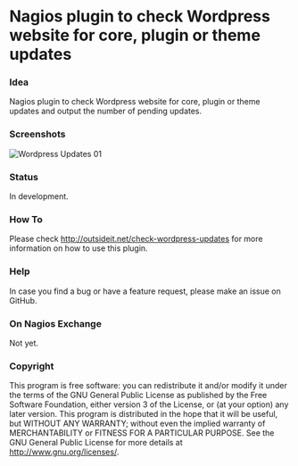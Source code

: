 # Nagios plugin to check Wordpress website for core, plugin or theme updates

### Idea

Nagios plugin to check Wordpress website for core, plugin or theme updates and output the number of 
pending updates.

### Screenshots

![Wordpress Updates 01](/../screenshots/check-wordpress-updates-outputs-01.png?raw=true "Check Wordpress Updates Outputs")

### Status

In development. 

### How To

Please check http://outsideit.net/check-wordpress-updates for more information on how to use this plugin.

### Help

In case you find a bug or have a feature request, please make an issue on GitHub. 

### On Nagios Exchange

Not yet.

### Copyright

This program is free software: you can redistribute it and/or modify it under the terms of the GNU General Public 
License as published by the Free Software Foundation, either version 3 of the License, or (at your option) any later 
version. This program is distributed in the hope that it will be useful, but WITHOUT ANY WARRANTY; without even the 
implied warranty of MERCHANTABILITY or FITNESS FOR A PARTICULAR PURPOSE. See the GNU General Public License for more 
details at <http://www.gnu.org/licenses/>.
